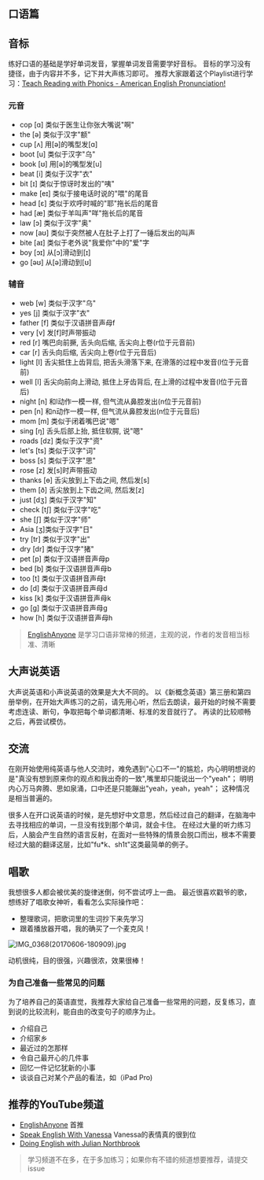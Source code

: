 ## 口语篇

## 音标
练好口语的基础是学好单词发音，掌握单词发音需要学好音标。
音标的学习没有捷径，由于内容并不多，记下并大声练习即可。
推荐大家跟着这个Playlist进行学习：[Teach Reading with Phonics - American English Pronunciation!](https://www.youtube.com/playlist?list=PL9BB1D7256440E08B)
### 元音
- cop [ɑ] 类似于医生让你张大嘴说"啊"
- the [ə] 类似于汉字"额"
- cup [ʌ] 用[ə]的嘴型发[ɑ]
- boot [u] 类似于汉字"乌"
- book [ʊ] 用[ə]的嘴型发[u]
- beat [i] 类似于汉字"衣"
- bit [ɪ] 类似于惊讶时发出的"咦"
- make [eɪ] 类似于接电话时说的"喂"的尾音
- head [ɛ] 类似于欢呼时喊的"耶"拖长后的尾音
- had [æ] 类似于羊叫声"咩"拖长后的尾音
- law [ɔ] 类似于汉字"奥"
- now [aʊ] 类似于突然被人在肚子上打了一锤后发出的叫声
- bite [aɪ] 类似于老外说"我爱你"中的"爱"字
- boy [ɔɪ] 从[ɔ]滑动到[ɪ]
- go [əʊ] 从[ə]滑动到[ʊ]

### 辅音
- web [w] 类似于汉字"乌" 
- yes [j] 类似于汉字"衣"
- father [f] 类似于汉语拼音声母f
- very [v] 发[f]时声带振动
- red [r] 嘴巴向前撅, 舌头向后缩, 舌尖向上卷(r位于元音前)
- car [r] 舌头向后缩, 舌尖向上卷(r位于元音后)
- light [l] 舌尖抵住上齿背后, 把舌头滑落下来, 在滑落的过程中发音(l位于元音前)
- well [l] 舌尖向前向上滑动, 抵住上牙齿背后, 在上滑的过程中发音(l位于元音后)
- night [n] 和l动作一模一样, 但气流从鼻腔发出(n位于元音前)
- pen [n] 和n动作一模一样, 但气流从鼻腔发出(n位于元音后)
- mom [m] 类似于闭着嘴巴说"嗯"
- sing [ŋ] 舌头后部上抬, 抵住软腭, 说"嗯"
- roads [dz] 类似于汉字"资"
- let's [ts] 类似于汉字"词"
- boss [s] 类似于汉字"思"
- rose [z] 发[s]时声带振动
- thanks [ɵ] 舌尖放到上下齿之间, 然后发[s]
- them [ð] 舌尖放到上下齿之间, 然后发[z]
- just [dʒ] 类似于汉字"知"
- check [tʃ] 类似于汉字"吃"
- she [ʃ] 类似于汉字"师"
- Asia [ʒ]类似于汉字"日"
- try [tr] 类似于汉字"出"
- dry [dr] 类似于汉字"猪"
- pet [p] 类似于汉语拼音声母p
- bed [b] 类似于汉语拼音声母b
- too [t] 类似于汉语拼音声母t
- do [d] 类似于汉语拼音声母d
- kiss [k] 类似于汉语拼音声母k
- go [g] 类似于汉语拼音声母g
- how [h] 类似于汉语拼音声母h

>[EnglishAnyone](https://www.youtube.com/user/EnglishAnyone) 是学习口语非常棒的频道，主观的说，作者的发音相当标准、清晰

## 大声说英语
大声说英语和小声说英语的效果是大大不同的。
以《新概念英语》第三册和第四册举例，在开始大声练习的之前，请先用心听，然后去朗读，最开始的时候不需要考虑连读、断句，争取把每个单词都清晰、标准的发音就行了。
再读的比较顺畅之后，再尝试模仿。

## 交流
在刚开始使用纯英语与他人交流时，难免遇到"心口不一"的尴尬，内心明明想说的是"真没有想到原来你的观点和我出奇的一致",嘴里却只能说出一个"yeah"；
明明内心万马奔腾、思如泉涌，口中还是只能蹦出"yeah，yeah，yeah"；
这种情况是相当普遍的。

很多人在开口说英语的时候，是先想好中文意思，然后经过自己的翻译，在脑海中去寻找相应的单词，一旦没有找到那个单词，就会卡住。
在经过大量的听力练习后，人脑会产生自然的语言反射，在面对一些特殊的情景会脱口而出，根本不需要经过大脑的翻译这层，比如"fu*k、sh1t"这类最简单的例子。

## 唱歌
我想很多人都会被优美的旋律迷倒，何不尝试哼上一曲。
最近很喜欢戳爷的歌，想练好了唱歌女神听，看看怎么实际操作吧：
- 整理歌词，把歌词里的生词抄下来先学习
- 跟着播放器开唱，我的确买了一个麦克风！

![IMG_0368(20170606-180909).jpg](https://ooo.0o0.ooo/2017/06/06/593680100d26d.jpg)

动机很纯，目的很强，兴趣很浓，效果很棒！

### 为自己准备一些常见的问题
为了培养自己的英语直觉，我推荐大家给自己准备一些常用的问题，反复练习，直到说的比较流利，能自由的改变句子的顺序为止。
- 介绍自己
- 介绍家乡
- 最近过的怎那样
- 令自己最开心的几件事
- 回忆一件记忆犹新的小事
- 谈谈自己对某个产品的看法，如（iPad Pro)

## 推荐的YouTube频道
- [EnglishAnyone](https://www.youtube.com/user/EnglishAnyone) 首推
- [Speak English With Vanessa](https://www.youtube.com/user/theteachervanessa) Vanessa的表情真的很到位
- [Doing English with Julian Northbrook](https://www.youtube.com/user/doingenglishDOTcom) 

>学习频道不在多，在于多加练习；如果你有不错的频道想要推荐，请提交issue